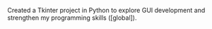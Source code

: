 Created a Tkinter project in Python to explore GUI development and strengthen my programming skills ([global]).
